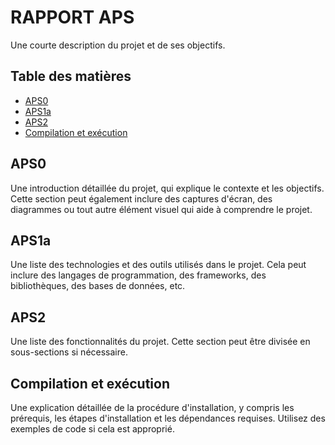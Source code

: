 # RAPPORT APS

Une courte description du projet et de ses objectifs.

## Table des matières

- [APS0](#APS0)
- [APS1a](#APS1a)
- [APS2](#APS2)
- [Compilation et exécution](#Compilation_et_exécution)


## APS0

Une introduction détaillée du projet, qui explique le contexte et les objectifs. Cette section peut également inclure des captures d'écran, des diagrammes ou tout autre élément visuel qui aide à comprendre le projet.

## APS1a

Une liste des technologies et des outils utilisés dans le projet. Cela peut inclure des langages de programmation, des frameworks, des bibliothèques, des bases de données, etc.

## APS2

Une liste des fonctionnalités du projet. Cette section peut être divisée en sous-sections si nécessaire.

## Compilation et exécution

Une explication détaillée de la procédure d'installation, y compris les prérequis, les étapes d'installation et les dépendances requises. Utilisez des exemples de code si cela est approprié.


